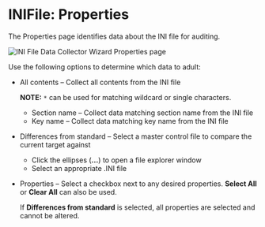# INIFile: Properties

The Properties page identifies data about the INI file for auditing.

![INI File Data Collector Wizard Properties page](/img/versioned_docs/activitymonitor_7.1/activitymonitor/install/agent/properties.webp)

Use the following options to determine which data to adult:

- All contents – Collect all contents from the INI file

    **NOTE:** `*` can be used for matching wildcard or single characters.

    - Section name – Collect data matching section name from the INI file
    - Key name – Collect data matching key name from the INI file

- Differences from standard – Select a master control file to compare the current target against

    - Click the ellipses (**…**) to open a file explorer window
    - Select an appropriate .INI file

- Properties – Select a checkbox next to any desired properties. **Select All** or **Clear All** can
  also be used.

    If **Differences from standard** is selected, all properties are selected and cannot be altered.
